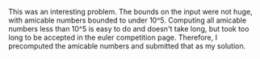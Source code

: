 This was an interesting problem. The bounds on the input were not huge, with
amicable numbers bounded to under 10^5. Computing all amicable numbers less than
10^5 is easy to do and doesn't take long, but took too long to be accepted in
the euler competition page. Therefore, I precomputed the amicable numbers and
submitted that as my solution.
